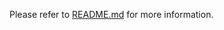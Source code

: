 Please refer to [README.md](https://github.com/soroush/sql-ast-generator/blob/dev/README.md) for more information.
